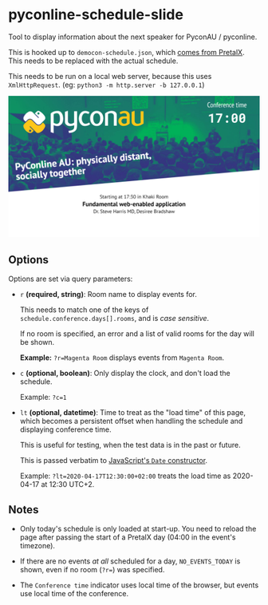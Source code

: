 # pyconline-schedule-slide

Tool to display information about the next speaker for PyconAU / pyconline.

This is hooked up to `democon-schedule.json`, which [comes from PretalX][pretalx-schedule].  This needs to be replaced with the actual schedule.

This needs to be run on a local web server, because this uses `XmlHttpRequest`. (eg: `python3 -m http.server -b 127.0.0.1`)

![schedule screenshot](./screenshots/schedule-next.png)

## Options

Options are set via query parameters:

* `r` **(required, string)**: Room name to display events for.

  This needs to match one of the keys of `schedule.conference.days[].rooms`, and is _case sensitive_.

  If no room is specified, an error and a list of valid rooms for the day will be shown.

  **Example:** `?r=Magenta Room` displays events from `Magenta Room`.

* `c` **(optional, boolean)**: Only display the clock, and don't load the schedule.

  Example: `?c=1`

* `lt` **(optional, datetime)**: Time to treat as the "load time" of this page, which becomes a persistent offset when handling the schedule and displaying conference time.

  This is useful for testing, when the test data is in the past or future.

  This is passed verbatim to [JavaScript's `Date` constructor][date].

  Example: `?lt=2020-04-17T12:30:00+02:00` treats the load time as 2020-04-17 at 12:30 UTC+2.

## Notes

* Only today's schedule is only loaded at start-up. You need to reload the page after passing the start of a PretalX day (04:00 in the event's timezone).

* If there are no events _at all_ scheduled for a day, `NO_EVENTS_TODAY` is shown, even if no room (`?r=`) was specified.

* The `Conference time` indicator uses local time of the browser, but events use local time of the conference.

[date]: https://developer.mozilla.org/en-US/docs/Web/JavaScript/Reference/Global_Objects/Date/Date
[pretalx-schedule]: https://pretalx.com/democon/schedule/export/schedule.json
